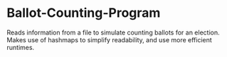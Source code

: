 # Ballot-Counting-Program
Reads information from a file to simulate counting ballots for an election.
Makes use of hashmaps to simplify readability, and use more efficient runtimes.
